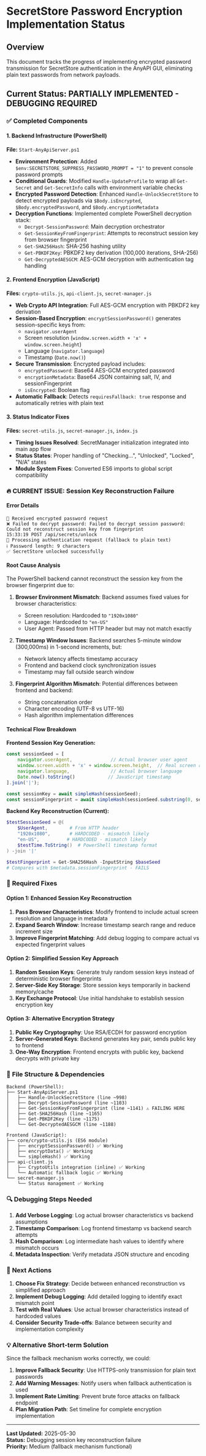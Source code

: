 # SecretStore Password Encryption Implementation Status

## Overview
This document tracks the progress of implementing encrypted password transmission for SecretStore authentication in the AnyAPI GUI, eliminating plain text passwords from network payloads.

## Current Status: **PARTIALLY IMPLEMENTED - DEBUGGING REQUIRED**

### ✅ Completed Components

#### 1. Backend Infrastructure (PowerShell)
**File:** `Start-AnyApiServer.ps1`

- **Environment Protection**: Added `$env:SECRETSTORE_SUPPRESS_PASSWORD_PROMPT = "1"` to prevent console password prompts
- **Conditional Guards**: Modified `Handle-UpdateProfile` to wrap all `Get-Secret` and `Get-SecretInfo` calls with environment variable checks
- **Encrypted Password Detection**: Enhanced `Handle-UnlockSecretStore` to detect encrypted payloads via `$Body.isEncrypted`, `$Body.encryptedPassword`, and `$Body.encryptionMetadata`
- **Decryption Functions**: Implemented complete PowerShell decryption stack:
  - `Decrypt-SessionPassword`: Main decryption orchestrator
  - `Get-SessionKeyFromFingerprint`: Attempts to reconstruct session key from browser fingerprint
  - `Get-SHA256Hash`: SHA-256 hashing utility
  - `Get-PBKDF2Key`: PBKDF2 key derivation (100,000 iterations, SHA-256)
  - `Get-DecryptedAESGCM`: AES-GCM decryption with authentication tag handling

#### 2. Frontend Encryption (JavaScript)
**Files:** `crypto-utils.js`, `api-client.js`, `secret-manager.js`

- **Web Crypto API Integration**: Full AES-GCM encryption with PBKDF2 key derivation
- **Session-Based Encryption**: `encryptSessionPassword()` generates session-specific keys from:
  - `navigator.userAgent`
  - Screen resolution (`window.screen.width + 'x' + window.screen.height`)
  - Language (`navigator.language`)
  - Timestamp (`Date.now()`)
- **Secure Transmission**: Encrypted payload includes:
  - `encryptedPassword`: Base64 AES-GCM encrypted password
  - `encryptionMetadata`: Base64 JSON containing salt, IV, and sessionFingerprint
  - `isEncrypted`: Boolean flag
- **Automatic Fallback**: Detects `requiresFallback: true` response and automatically retries with plain text

#### 3. Status Indicator Fixes
**Files:** `secret-utils.js`, `secret-manager.js`, `index.js`

- **Timing Issues Resolved**: SecretManager initialization integrated into main app flow
- **Status States**: Proper handling of "Checking...", "Unlocked", "Locked", "N/A" states
- **Module System Fixes**: Converted ES6 imports to global script compatibility

### 🔥 **CURRENT ISSUE: Session Key Reconstruction Failure**

#### Error Details
```
🔐 Received encrypted password request
❌ Failed to decrypt password: Failed to decrypt session password: Could not reconstruct session key from fingerprint
15:33:19 POST /api/secrets/unlock
🔑 Processing authentication request (fallback to plain text)
ℹ️ Password length: 9 characters
✅ SecretStore unlocked successfully
```

#### Root Cause Analysis
The PowerShell backend cannot reconstruct the session key from the browser fingerprint due to:

1. **Browser Environment Mismatch**: Backend assumes fixed values for browser characteristics:
   - Screen resolution: Hardcoded to `"1920x1080"` 
   - Language: Hardcoded to `"en-US"`
   - User Agent: Passed from HTTP header but may not match exactly

2. **Timestamp Window Issues**: Backend searches 5-minute window (300,000ms) in 1-second increments, but:
   - Network latency affects timestamp accuracy
   - Frontend and backend clock synchronization issues
   - Timestamp may fall outside search window

3. **Fingerprint Algorithm Mismatch**: Potential differences between frontend and backend:
   - String concatenation order
   - Character encoding (UTF-8 vs UTF-16)
   - Hash algorithm implementation differences

#### Technical Flow Breakdown

**Frontend Session Key Generation:**
```javascript
const sessionSeed = [
    navigator.userAgent,              // Actual browser user agent
    window.screen.width + 'x' + window.screen.height,  // Real screen resolution
    navigator.language,               // Actual browser language
    Date.now().toString()            // JavaScript timestamp
].join('|');

const sessionKey = await simpleHash(sessionSeed);
const sessionFingerprint = await simpleHash(sessionSeed.substring(0, sessionSeed.lastIndexOf('|')));
```

**Backend Key Reconstruction (Current):**
```powershell
$testSessionSeed = @(
    $UserAgent,        # From HTTP header
    "1920x1080",       # HARDCODED - mismatch likely
    "en-US",          # HARDCODED - mismatch likely  
    $testTime.ToString()  # PowerShell timestamp format
) -join '|'

$testFingerprint = Get-SHA256Hash -InputString $baseSeed
# Compares with $metadata.sessionFingerprint - FAILS
```

### 🔧 **Required Fixes**

#### Option 1: Enhanced Session Key Reconstruction
1. **Pass Browser Characteristics**: Modify frontend to include actual screen resolution and language in metadata
2. **Expand Search Window**: Increase timestamp search range and reduce increment size
3. **Improve Fingerprint Matching**: Add debug logging to compare actual vs expected fingerprint values

#### Option 2: Simplified Session Key Approach  
1. **Random Session Keys**: Generate truly random session keys instead of deterministic browser fingerprints
2. **Server-Side Key Storage**: Store session keys temporarily in backend memory/cache
3. **Key Exchange Protocol**: Use initial handshake to establish session encryption key

#### Option 3: Alternative Encryption Strategy
1. **Public Key Cryptography**: Use RSA/ECDH for password encryption 
2. **Server-Generated Keys**: Backend generates key pair, sends public key to frontend
3. **One-Way Encryption**: Frontend encrypts with public key, backend decrypts with private key

### 📁 **File Structure & Dependencies**

```
Backend (PowerShell):
├── Start-AnyApiServer.ps1
│   ├── Handle-UnlockSecretStore (line ~998)
│   ├── Decrypt-SessionPassword (line ~1103)
│   ├── Get-SessionKeyFromFingerprint (line ~1141) ⚠️ FAILING HERE
│   ├── Get-SHA256Hash (line ~1165)
│   ├── Get-PBKDF2Key (line ~1175)
│   └── Get-DecryptedAESGCM (line ~1188)

Frontend (JavaScript):
├── core/crypto-utils.js (ES6 module)
│   ├── encryptSessionPassword() ✅ Working
│   ├── encryptData() ✅ Working
│   └── simpleHash() ✅ Working
├── api-client.js
│   ├── CryptoUtils integration (inline) ✅ Working
│   └── Automatic fallback logic ✅ Working
└── secret-manager.js
    └── Status management ✅ Working
```

### 🔍 **Debugging Steps Needed**

1. **Add Verbose Logging**: Log actual browser characteristics vs backend assumptions
2. **Timestamp Comparison**: Log frontend timestamp vs backend search attempts  
3. **Hash Comparison**: Log intermediate hash values to identify where mismatch occurs
4. **Metadata Inspection**: Verify metadata JSON structure and encoding

### 🎯 **Next Actions**

1. **Choose Fix Strategy**: Decide between enhanced reconstruction vs simplified approach
2. **Implement Debug Logging**: Add detailed logging to identify exact mismatch point
3. **Test with Real Values**: Use actual browser characteristics instead of hardcoded values
4. **Consider Security Trade-offs**: Balance between security and implementation complexity

### 💡 **Alternative Short-term Solution**

Since the fallback mechanism works correctly, we could:
1. **Improve Fallback Security**: Use HTTPS-only transmission for plain text passwords
2. **Add Warning Messages**: Notify users when fallback authentication is used
3. **Implement Rate Limiting**: Prevent brute force attacks on fallback endpoint
4. **Plan Migration Path**: Set timeline for complete encryption implementation

---

**Last Updated:** 2025-05-30  
**Status:** Debugging session key reconstruction failure  
**Priority:** Medium (fallback mechanism functional)
